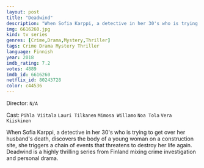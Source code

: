 ```yaml
---
layout: post
title: "Deadwind"
description: "When Sofia Karppi, a detective in her 30's who is trying to get over her husband's death, discovers the body of a young woman on a construction site, she triggers a chain of events that threatens to destroy her life again. Deadwind is a highly thrilling series from Finland mixing crime investigation and personal drama..."
img: 6616260.jpg
kind: tv series
genres: [Crime,Drama,Mystery,Thriller]
tags: Crime Drama Mystery Thriller 
language: Finnish
year: 2018
imdb_rating: 7.2
votes: 4889
imdb_id: 6616260
netflix_id: 80243728
color: c44536
---
```

Director: `N/A`  

Cast: `Pihla Viitala` `Lauri Tilkanen` `Mimosa Willamo` `Noa Tola` `Vera Kiiskinen` 

When Sofia Karppi, a detective in her 30's who is trying to get over her husband's death, discovers the body of a young woman on a construction site, she triggers a chain of events that threatens to destroy her life again. Deadwind is a highly thrilling series from Finland mixing crime investigation and personal drama.